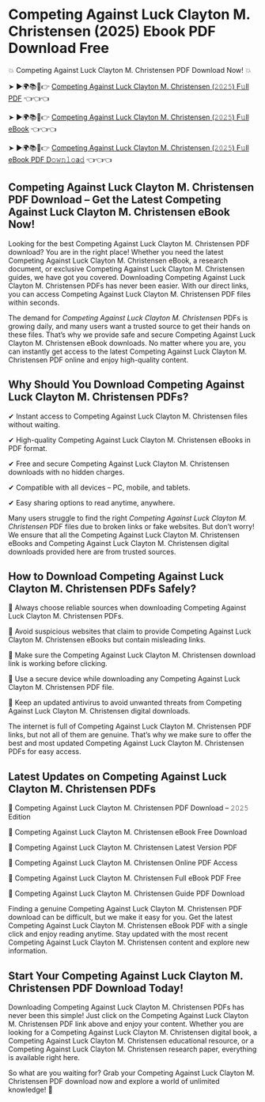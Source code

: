 # Competing Against Luck Clayton M. Christensen (2025) Ebook PDF Download Free

💥 Competing Against Luck Clayton M. Christensen PDF Download Now! 💥

➤ ►🌍📚📱👉 [Competing Against Luck Clayton M. Christensen (𝟸𝟶𝟸𝟻) F𝚞ll PDF](https://getpdf.xyz/competing-against-luck-clayton-m.-christensen) 👈👈👈


➤ ►🌍📚📱👉 [Competing Against Luck Clayton M. Christensen (𝟸𝟶𝟸𝟻) F𝚞ll eBook](https://getpdf.xyz/competing-against-luck-clayton-m.-christensen) 👈👈👈


➤ ►🌍📚📱👉 [Competing Against Luck Clayton M. Christensen (𝟸𝟶𝟸𝟻) F𝚞ll eBook PDF D𝚘𝚠𝚗𝚕𝚘a𝚍](https://getpdf.xyz/competing-against-luck-clayton-m.-christensen) 👈👈👈


## Competing Against Luck Clayton M. Christensen PDF Download – Get the Latest Competing Against Luck Clayton M. Christensen eBook Now!

Looking for the best Competing Against Luck Clayton M. Christensen PDF download? You are in the right place! Whether you need the latest Competing Against Luck Clayton M. Christensen eBook, a research document, or exclusive Competing Against Luck Clayton M. Christensen guides, we have got you covered. Downloading Competing Against Luck Clayton M. Christensen PDFs has never been easier. With our direct links, you can access Competing Against Luck Clayton M. Christensen PDF files within seconds.

The demand for *Competing Against Luck Clayton M. Christensen* PDFs is growing daily, and many users want a trusted source to get their hands on these files. That’s why we provide safe and secure Competing Against Luck Clayton M. Christensen eBook downloads. No matter where you are, you can instantly get access to the latest Competing Against Luck Clayton M. Christensen PDF online and enjoy high-quality content.

## Why Should You Download Competing Against Luck Clayton M. Christensen PDFs?

✔ Instant access to Competing Against Luck Clayton M. Christensen files without waiting.

✔ High-quality Competing Against Luck Clayton M. Christensen eBooks in PDF format.

✔ Free and secure Competing Against Luck Clayton M. Christensen downloads with no hidden charges.

✔ Compatible with all devices – PC, mobile, and tablets.

✔ Easy sharing options to read anytime, anywhere.

Many users struggle to find the right *Competing Against Luck Clayton M. Christensen* PDF files due to broken links or fake websites. But don’t worry! We ensure that all the Competing Against Luck Clayton M. Christensen eBooks and Competing Against Luck Clayton M. Christensen digital downloads provided here are from trusted sources.

## How to Download Competing Against Luck Clayton M. Christensen PDFs Safely?

📌 Always choose reliable sources when downloading Competing Against Luck Clayton M. Christensen PDFs.

📌 Avoid suspicious websites that claim to provide Competing Against Luck Clayton M. Christensen eBooks but contain misleading links.

📌 Make sure the Competing Against Luck Clayton M. Christensen download link is working before clicking.

📌 Use a secure device while downloading any Competing Against Luck Clayton M. Christensen PDF file.

📌 Keep an updated antivirus to avoid unwanted threats from Competing Against Luck Clayton M. Christensen digital downloads.

The internet is full of Competing Against Luck Clayton M. Christensen PDF links, but not all of them are genuine. That’s why we make sure to offer the best and most updated Competing Against Luck Clayton M. Christensen PDFs for easy access.

## Latest Updates on Competing Against Luck Clayton M. Christensen PDFs

🔹 Competing Against Luck Clayton M. Christensen PDF Download – 𝟸𝟶𝟸𝟻 Edition

🔹 Competing Against Luck Clayton M. Christensen eBook Free Download

🔹 Competing Against Luck Clayton M. Christensen Latest Version PDF

🔹 Competing Against Luck Clayton M. Christensen Online PDF Access

🔹 Competing Against Luck Clayton M. Christensen Full eBook PDF Free

🔹 Competing Against Luck Clayton M. Christensen Guide PDF Download

Finding a genuine Competing Against Luck Clayton M. Christensen PDF download can be difficult, but we make it easy for you. Get the latest Competing Against Luck Clayton M. Christensen eBook PDF with a single click and enjoy reading anytime. Stay updated with the most recent Competing Against Luck Clayton M. Christensen content and explore new information.

## Start Your Competing Against Luck Clayton M. Christensen PDF Download Today!

Downloading Competing Against Luck Clayton M. Christensen PDFs has never been this simple! Just click on the Competing Against Luck Clayton M. Christensen PDF link above and enjoy your content. Whether you are looking for a Competing Against Luck Clayton M. Christensen digital book, a Competing Against Luck Clayton M. Christensen educational resource, or a Competing Against Luck Clayton M. Christensen research paper, everything is available right here.

So what are you waiting for? Grab your Competing Against Luck Clayton M. Christensen PDF download now and explore a world of unlimited knowledge! 🚀